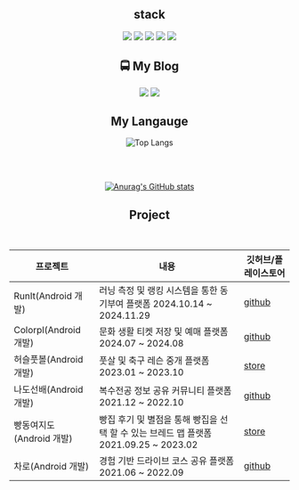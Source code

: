 <div align = center>
<div align=center> <h2>stack</h2> </div>
<div align=center>
<img src="https://img.shields.io/badge/Python-3766AB?style=flat-square&logo=Python&logoColor=white"/></a>  </t> <img src="https://img.shields.io/badge/Android-3DDC84?style=flat-square&logo=Android&logoColor=white"/> </t> <img src="https://img.shields.io/badge/Kotlin-1568AB?style=flat-squre&logo=Kotlin&logoColor=white"/> </t><img src="https://img.shields.io/badge/Flutter-4479A1?style=flat-square&logo=Flutter&logoColor=white"/> </t> <img src="https://img.shields.io/badge/Dart-0175C2?style=flat-squre&logo=Dart&logoColor=white"/>
</div>

<div align=center> <h2>🚍 My Blog </h2> </div>
<div align=center>
<a href="https://velog.io/@ho-taek" target="_blank"><img src="https://img.shields.io/badge/Velog-20c997?style=flat-square&logo=Vimeo&logoColor=white"/></a>
<a href="https://goodbegunishalfdone.tistory.com/"><img src="https://img.shields.io/badge/Tistory-000000?style=flat-square&logo=Tistory&logoColor=orange"/></a>
</div>

<div align=center> <h2>My Langauge</h2></div>

  ![Top Langs](https://github-readme-stats.vercel.app/api/top-langs/?username=ho-taek&count_private=true&langs_count=6&hide=jupyter%20notebook)


</br>
</br>
  
  [![Anurag's GitHub stats](https://github-readme-stats.vercel.app/api?username=ho-taek)](https://github.com/anuraghazra/github-readme-stats?show_icons=true?theme=dark&count_private=true)
 
</div>


<div align=center> <h2>Project</h2></div>
</br>

|프로젝트|내용|깃허브/플레이스토어|
|------|---|---|
|RunIt(Android 개발)| 러닝 측정 및 랭킹 시스템을 통한 동기부여 플랫폼 2024.10.14 ~ 2024.11.29|[github](https://github.com/ho-taek/RunIt)|
|Colorpl(Android 개발)|문화 생활 티켓 저장 및 예매 플랫폼 2024.07 ~ 2024.08|[github](https://github.com/ho-taek/colorpl)|
|허슬풋볼(Android 개발)|풋살 및 축구 레슨 중개 플랫폼 2023.01 ~ 2023.10 |[store](https://play.google.com/store/apps/details?id=hustle.com&hl=uz&gl=US)|
|나도선배(Android 개발)|복수전공 정보 공유 커뮤니티 플랫폼 2021.12 ~ 2022.10|[github](https://github.com/TeamNado-Sunbae/NadoSunbae-Android)|
|빵동여지도(Android 개발)|빵집 후기 및 별점을 통해 빵집을 선택 할 수 있는 브레드 맵 플랫폼 2021.09.25 ~ 2023.02|[store](https://play.google.com/store/apps/details?id=bbangmap.com&hl=ko)|
|차로(Android 개발)|경험 기반 드라이브 코스 공유 플랫폼 2021.06 ~ 2022.09|[github](https://github.com/TeamChaRo/ChaRo-Android)|

